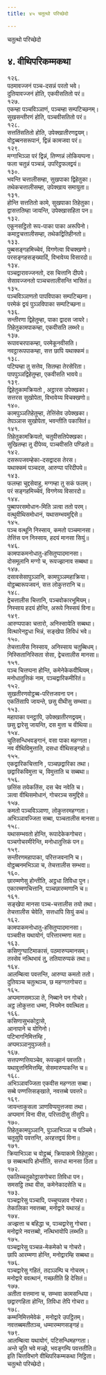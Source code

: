 ```yaml
---
title: ४५ चतुत्थो परिच्छेदो

---
```

चतुत्थो परिच्छेदो  


## ४. वीथिपरिकम्मकथा

१२६.  
पठमावज्जनं पञ्च-दसन्नं परतो भवे।  
दुतियावज्जनं होति, एकवीसतितो परं॥  
१२७.  
एकम्हा पञ्चविञ्ञाणं, पञ्चम्हा सम्पटिच्छनम्।  
सुखसन्तीरणं होति, पञ्चवीसतितो परं॥  
१२८.  
सत्ततिंसतितो होति, उपेक्खातीरणद्वयम्।  
वोट्ठब्बनसरूपानं, द्विन्नं कामजवा परं॥  
१२९.  
मग्गाभिञ्ञा परं द्विन्नं, तिण्णन्नं लोकियप्पना।  
फला चतुन्नं पञ्चन्नं, उपरिट्ठफलद्वयं॥  
१३०.  
भवन्ति चत्तालीसम्हा, सुखपाका द्विहेतुका।  
तथेकचत्तालीसम्हा, उपेक्खाय समायुता॥  
१३१.  
होन्ति सत्ततितो कामे, सुखपाका तिहेतुका।  
द्वासत्ततिम्हा जायन्ति, उपेक्खासहिता पन॥  
१३२.  
एकूनसट्ठितो रूप-पाका पाका अरूपिनो।  
कमाट्ठचत्तालीसम्हा, तथेकद्वितिहीनतो॥  
१३३.  
पुब्बसङ्गहमिच्चेवं, विगणेत्वा विचक्खणो।  
परसङ्गहसङ्ख्यादिं, विभावेय्य विसारदो॥  
१३४.  
पञ्चद्वारावज्जनतो, दस चित्तानि दीपये।  
सेसावज्जनतो पञ्चचत्तालीसन्ति भासितं॥  
१३५.  
पञ्चविञ्ञाणतो पापविपाका सम्पटिच्छना।  
परमेकं द्वयं पुञ्ञविपाका सम्पटिच्छना॥  
१३६.  
सन्तीरणा द्विहेतुम्हा, पाका द्वादस जायरे।  
तिहेतुकामपाकम्हा, एकवीसति लब्भरे॥  
१३७.  
रूपावचरपाकम्हा, परमेकूनवीसति।  
नवट्ठारूपपाकम्हा, सत्त छापि यथाक्कमं॥  
१३८.  
पटिघम्हा तु सत्तेव, सितम्हा तेरसेरिता।  
पापपुञ्ञद्विहेतुम्हा, एकवीसति भावये॥  
१३९.  
द्विहेतुकामक्रियतो , अट्ठारस उपेक्खका।  
सत्तरस सुखोपेता, विभावेय्य विचक्खणो॥  
१४०.  
कामपुञ्ञतिहेतुम्हा, तेत्तिंसेव उपेक्खका।  
तेपञ्ञास सुखोपेता, भवन्तीति पकासितं॥  
१४१.  
तिहेतुकामक्रियतो, चतुवीसतिपेक्खका।  
सुखितम्हा तु दीपेय्य, पञ्चवीसति पण्डितो॥  
१४२.  
दसरूपजवम्हेका-दसद्वादस तेरस।  
यथाक्कमं पञ्चदस, आरुप्पा परिदीपये॥  
१४३.  
फलम्हा चुद्दसेवाहु, मग्गम्हा तु सकं फलम्।  
परं सङ्गहमिच्चेवं, विगणेय्य विसारदो॥  
१४४.  
पुब्बापरसमोधान-मिति ञत्वा ततो परम्।  
वत्थुवीथिसमोधानं, यथासम्भवमुद्दिसे॥  
१४५.  
पञ्च वत्थूनि निस्साय, कमतो पञ्चमानसा।  
तेत्तिंस पन निस्साय, हदयं मानसा सियुं॥  
१४६.  
कामपाकमनोधातु-हसितुप्पादमानसा।  
दोसमूलानि मग्गो च, रूपज्झानाव सब्बथा॥  
१४७.  
दसावसेसापुञ्ञानि, कामपुञ्ञमहाक्रिया।  
वोट्ठब्बारूपजवनं, सत्त लोकुत्तरानि च॥  
१४८.  
द्वेचत्तालीस चित्तानि, पञ्चवोकारभूमियम्।  
निस्साय हदयं होन्ति, अरूपे निस्सयं विना॥  
१४९.  
आरुप्पपाका चत्तारो, अनिस्सायेति सब्बथा।  
वित्थारेनट्ठधा भिन्नं, सङ्खेपा तिविधं भवे॥  
१५०.  
तेचत्तालीस निस्साय, अनिस्साय चतुब्बिधम्।  
निस्सितानिस्सिता सेसा, द्वेचत्तालीस मानसा॥  
१५१.  
पञ्च चित्तप्पना होन्ति, कमेनेकेकवीथियम्।  
मनोधातुत्तिकं नाम, पञ्चद्वारिकमीरितं॥  
१५२.  
सुखतीरणवोट्ठब्ब-परित्तजवना पन।  
एकतिंसापि जायन्ते, छसु वीथीसु सम्भवा॥  
१५३.  
महापाका पनट्ठापि, उपेक्खातीरणद्वयम्।  
छसु द्वारेसु जायन्ति, दस मुत्ता च वीथिया॥  
१५४.  
चुतिसन्धिभवङ्गानं, वसा पाका महग्गता।  
नव वीथिविमुत्ताति, दसधा वीथिसङ्गहो॥  
१५५.  
एकद्वारिकचित्तानि , पञ्चछद्वारिका तथा।  
छद्वारिकविमुत्ता च, विमुत्ताति च सब्बथा॥  
१५६.  
छत्तिंस तयेकतिंस, दस चेव नवेति च।  
ञत्वा वीथिसमोधानं, गोचरञ्च समुद्दिसे॥  
१५७.  
कमतो पञ्चविञ्ञाणा, लोकुत्तरमहग्गता।  
अभिञ्ञावज्जिता सब्बा, पञ्चतालीस मानसा॥  
१५८.  
यथासम्भवतो होन्ति, रूपादेकेकगोचरा।  
पञ्चगोचरमीरेन्ति, मनोधातुत्तिकं पन॥  
१५९.  
सन्तीरणमहापाका, परित्तजवनानि च।  
वोट्ठब्बनमभिञ्ञा च, तेचत्तालीस सम्भवा॥  
१६०.  
छारम्मणेसु होन्तीति, अट्ठधा तिविधा पुन।  
एकारम्मणचित्तानि, पञ्चछारम्मणानि च॥  
१६१.  
सङ्खेपा मानसा पञ्च-चत्तालीस तयो तथा।  
तेचत्तालीस चेवेति, सत्तधापि सियुं कथं॥  
१६२.  
कामपाकमनोधातु-हसितुप्पादमानसा।  
पञ्चवीस यथायोगं, परित्तारम्मणा मता॥  
१६३.  
कसिणुग्घाटिमाकासं, पठमारुप्पमानसम्।  
तस्सेव नत्थिभावं तु, ततियारुप्पकं तथा॥  
१६४.  
आलम्बित्वा पवत्तन्ति, आरुप्पा कमतो ततो।  
दुतियञ्च चतुत्थञ्च, छ महग्गतगोचरा॥  
१६५.  
अप्पमाणसमञ्ञा ते, निब्बाने पन गोचरे।  
अट्ठ लोकुत्तरा धम्मा, नियमेन ववत्थिता॥  
१६६.  
कसिणासुभकोट्ठासे,  
आनापाने च योगिनो।  
पटिभागनिमित्तम्हि ,  
अप्पमञ्ञानुयुञ्जतो॥  
१६७.  
सत्तपण्णत्तियञ्चेव, रूपज्झानं पवत्तति।  
यथावुत्तनिमित्तम्हि, सेसमारुप्पकन्ति च॥  
१६८.  
अभिञ्ञावज्जिता एकवीस महग्गता सब्बा।  
सब्बे पण्णत्तिसङ्खाते, नवत्तब्बे पवत्तरे॥  
१६९.  
जायन्ताकुसला ञाणविप्पयुत्तजवा तथा।  
अप्पमाणं विना वीस, परित्तादीसु तीसुपि॥  
१७०.  
तिहेतुकामपुञ्ञानि, पुञ्ञाभिञ्ञा च पञ्चिमे।  
चतूसुपि पवत्तन्ति, अरहत्तद्वयं विना॥  
१७१.  
क्रियाभिञ्ञा च वोट्ठब्बं, क्रियाकामे तिहेतुका।  
छ सब्बत्थापि होन्तीति, सत्तधा मानसा ठिता॥  
१७२.  
एकतिच्चतुकोट्ठासगोचरा तिविधा पन।  
समसट्ठि तथा वीस, कमेनेकादसेति च॥  
१७३.  
पञ्चद्वारेसु पञ्चापि, पच्चुप्पन्नाव गोचरा।  
तेकालिका नवत्तब्बा, मनोद्वारे यथारहं॥  
१७४.  
अज्झत्ता च बहिद्धा च, पञ्चद्वारेसु गोचरा।  
मनोद्वारे नवत्तब्बो, नत्थिभावोपि लब्भति॥  
१७५.  
पञ्चद्वारेसु पञ्चन्न-मेकमेको च गोचरो।  
छापि आरम्मणा होन्ति, मनोद्वारम्हि सब्बथा॥  
१७६.  
पञ्चद्वारेसु गहितं, तदञ्ञम्पि च गोचरम्।  
मनोद्वारे ववत्थानं, गच्छतीति हि देसितं॥  
१७७.  
अतीता वत्तमाना च, सम्भवा कामसन्धिया।  
छद्वारगहिता होन्ति, तिविधा तेपि गोचरा॥  
१७८.  
कम्मनिमित्तमेवेकं , मनोद्वारे उपट्ठितम्।  
नवत्तब्बमतीतञ्च, धम्मारम्मणसङ्गहं॥  
१७९.  
आलम्बित्वा यथायोगं, पटिसन्धिमहग्गता।  
अन्ते चुति भवे मज्झे, भवङ्गम्पि पवत्ततीति॥  
इति चित्तविभागे वीथिपरिकम्मकथा निट्ठिता।  
चतुत्थो परिच्छेदो।  